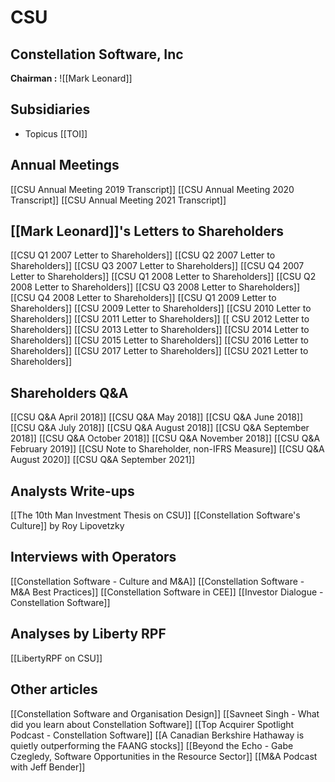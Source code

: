 # CSU

## Constellation Software, Inc

**Chairman :** ![[Mark Leonard]]
## Subsidiaries
- Topicus [[TOI]]

## Annual Meetings
[[CSU Annual Meeting 2019 Transcript]]
[[CSU Annual Meeting 2020 Transcript]]
[[CSU Annual Meeting 2021 Transcript]]
## [[Mark Leonard]]'s Letters to Shareholders

[[CSU Q1 2007 Letter to Shareholders]]
[[CSU Q2 2007 Letter to Shareholders]]
[[CSU Q3 2007 Letter to Shareholders]]
[[CSU Q4 2007 Letter to Shareholders]]
[[CSU Q1 2008 Letter to Shareholders]]
[[CSU Q2 2008 Letter to Shareholders]]
[[CSU Q3 2008 Letter to Shareholders]]
[[CSU Q4 2008 Letter to Shareholders]]
[[CSU Q1 2009 Letter to Shareholders]]
[[CSU 2009 Letter to Shareholders]]
[[CSU 2010 Letter to Shareholders]]
[[CSU 2011 Letter to Shareholders]]
[[ CSU 2012 Letter to Shareholders]]
[[CSU 2013 Letter to Shareholders]]
[[CSU 2014 Letter to Shareholders]]
[[CSU 2015  Letter to Shareholders]]
[[CSU 2016 Letter to Shareholders]]
[[CSU 2017 Letter to Shareholders]]
[[CSU 2021 Letter to Shareholders]]

## Shareholders Q&A
[[CSU Q&A April 2018]]
[[CSU Q&A May 2018]]
[[CSU Q&A June 2018]]
[[CSU Q&A July 2018]]
[[CSU Q&A August 2018]]
[[CSU Q&A September 2018]]
[[CSU Q&A October 2018]]
[[CSU Q&A November 2018]]
[[CSU Q&A February 2019]]
[[CSU Note to Shareholder, non-IFRS Measure]]
[[CSU Q&A August 2020]]
[[CSU Q&A September 2021]]
## Analysts Write-ups

[[The 10th Man Investment Thesis on CSU]]
[[Constellation Software's Culture]] by Roy Lipovetzky

## Interviews with Operators
[[Constellation Software - Culture and M&A]]
[[Constellation Software - M&A Best Practices]]
[[Constellation Software in CEE]]
[[Investor Dialogue - Constellation Software]]

## Analyses by Liberty RPF
[[LibertyRPF on CSU]]

## Other articles

[[Constellation Software and Organisation Design]]
[[Savneet Singh - What did you learn about Constellation Software]]
[[Top Acquirer Spotlight Podcast - Constellation Software]]
[[A Canadian Berkshire Hathaway is quietly outperforming the FAANG stocks]]
[[Beyond the Echo - Gabe Czegledy, Software Opportunities in the Resource Sector]]
[[M&A Podcast with Jeff Bender]]






